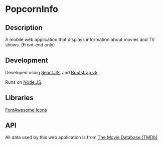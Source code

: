 # PopcornInfo
## Description
A mobile web application that displays information about movies and TV shows. (Front-end only)
## Development
Developed using [React.JS](https://reactjs.org/), and [Bootstrap v5](https://getbootstrap.com/).

Runs on [Node.JS](https://nodejs.org/).
## Libraries
[FontAwesome Icons](https://fontawesome.com/v5.15/how-to-use/on-the-web/using-with/react)
## API
All data used by this web application is from [The Movie Database (TMDb)](https://www.themoviedb.org/)
